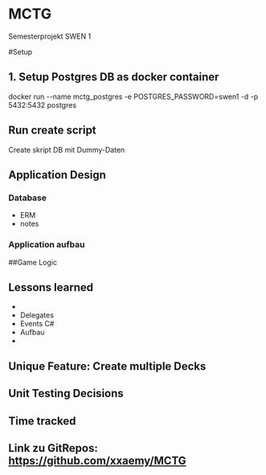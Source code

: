 # MCTG
Semesterprojekt SWEN 1

#Setup
## 1. Setup Postgres DB as docker container 
docker run --name mctg_postgres -e POSTGRES_PASSWORD=swen1 -d -p 5432:5432 postgres

## Run create script
Create skript DB mit Dummy-Daten


## Application Design
### Database
- ERM
- notes
### Application aufbau

##Game Logic

## Lessons learned
- 
- Delegates
- Events C# 
- Aufbau 
-

## Unique Feature: Create multiple Decks


## Unit Testing Decisions


## Time tracked



## Link zu GitRepos: https://github.com/xxaemy/MCTG
